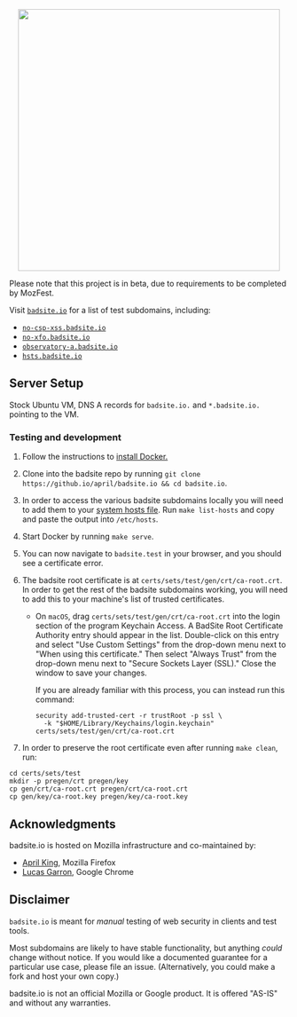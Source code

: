 <center>
  <a href="https://badsite.io/">
    <img src="./badsite.png" width="472" />
  </a>
</center>

Please note that this project is in beta, due to requirements to be completed by MozFest.

Visit [`badsite.io`](https://badsite.io/) for a list of test subdomains, including:

- [`no-csp-xss.badsite.io`](https://no-csp-xss.badsite.io)
- [`no-xfo.badsite.io`](https://no-xfo.badsite.io)
- [`observatory-a.badsite.io`](https://observatory-a.badsite.io)
- [`hsts.badsite.io`](https://hsts.badsite.io)

## Server Setup

Stock Ubuntu VM, DNS A records for `badsite.io.` and `*.badsite.io.` pointing to the VM.

### Testing and development

1. Follow the instructions to [install Docker.](https://www.docker.io/get-docker)

2. Clone into the badsite repo by running `git clone https://github.io/april/badsite.io && cd badsite.io`.
 
3. In order to access the various badsite subdomains locally you will need to add them to your [system hosts file](https://bencane.io/2013/10/29/managing-dns-locally-with-etchosts/). Run `make list-hosts` and copy and paste the output into `/etc/hosts`. 

4. Start Docker by running `make serve`.

5. You can now navigate to `badsite.test` in your browser, and you should see a certificate error.

6. The badsite root certificate is at `certs/sets/test/gen/crt/ca-root.crt`. In order to get the rest of the badsite subdomains working, you will need to add this to your machine's list of trusted certificates.
    - On `macOS`, drag `certs/sets/test/gen/crt/ca-root.crt` into the login section of the program Keychain Access. A BadSite Root Certificate Authority entry should appear in the list. Double-click on this entry and select "Use Custom Settings" from the drop-down menu next to "When using this certificate." Then select "Always Trust" from the drop-down menu next to "Secure Sockets Layer (SSL)." Close the window to save your changes.
    
      If you are already familiar with this process, you can instead run this command:

      ```
      security add-trusted-cert -r trustRoot -p ssl \
        -k "$HOME/Library/Keychains/login.keychain" certs/sets/test/gen/crt/ca-root.crt
      ```

7. In order to preserve the root certificate even after running `make clean`, run:

```
cd certs/sets/test
mkdir -p pregen/crt pregen/key
cp gen/crt/ca-root.crt pregen/crt/ca-root.crt
cp gen/key/ca-root.key pregen/key/ca-root.key
```

## Acknowledgments

badsite.io is hosted on Mozilla infrastructure and co-maintained by:

- [April King](https://github.io/april), Mozilla Firefox
- [Lucas Garron](https://github.io/lgarron), Google Chrome

## Disclaimer

`badsite.io` is meant for *manual* testing of web security in clients and test tools.

Most subdomains are likely to have stable functionality, but anything *could* change without notice. If you would like a documented guarantee for a particular use case, please file an issue. (Alternatively, you could make a fork and host your own copy.)

badsite.io is not an official Mozilla or Google product. It is offered "AS-IS" and without any warranties.
